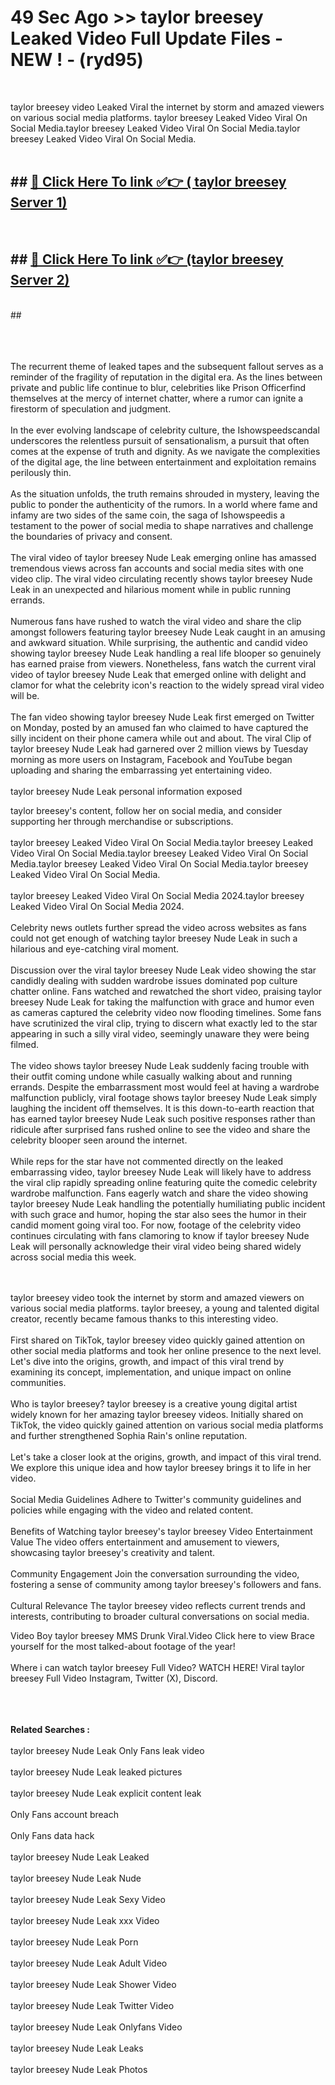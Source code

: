 # 49 Sec Ago >> taylor breesey Leaked Video Full Update Files - NEW ! - (ryd95) <br>
<br>

taylor breesey video Leaked Viral the internet by storm and amazed viewers on various social media platforms. taylor breesey Leaked Video Viral On Social Media.taylor breesey Leaked Video Viral On Social Media.taylor breesey Leaked Video Viral On Social Media.<br>
 <br>

## ##  <a href="https://clipsfans.site?title=taylor_breesey&ref=gitt">🔴 Click Here To link ✅👉 ( taylor breesey Server 1)</a><br>
  <br>

##  ##  <a href="https://clipsfans.site?title=taylor_breesey&ref=gitt">🔴 Click Here To link ✅👉 (taylor breesey  Server 2)</a><br>
  <br>
  ##


  <br>

  <br>

<br><br>
The recurrent theme of leaked tapes and the subsequent fallout serves as a reminder of the fragility of reputation in the digital era. As the lines between private and public life continue to blur, celebrities like Prison Officerfind themselves at the mercy of internet chatter, where a rumor can ignite a firestorm of speculation and judgment.
<br><br>
In the ever evolving landscape of celebrity culture, the Ishowspeedscandal underscores the relentless pursuit of sensationalism, a pursuit that often comes at the expense of truth and dignity. As we navigate the complexities of the digital age, the line between entertainment and exploitation remains perilously thin.
<br><br>
As the situation unfolds, the truth remains shrouded in mystery, leaving the public to ponder the authenticity of the rumors. In a world where fame and infamy are two sides of the same coin, the saga of Ishowspeedis a testament to the power of social media to shape narratives and challenge the boundaries of privacy and consent.
<br><br>
The viral video of taylor breesey Nude Leak emerging online has amassed tremendous views across fan accounts and social media sites with one video clip. The viral video circulating recently shows taylor breesey Nude Leak in an unexpected and hilarious moment while in public running errands.
<br><br>
Numerous fans have rushed to watch the viral video and share the clip amongst followers featuring taylor breesey Nude Leak caught in an amusing and awkward situation. While surprising, the authentic and candid video showing taylor breesey Nude Leak handling a real life blooper so genuinely has earned praise from viewers. Nonetheless, fans watch the current viral video of taylor breesey Nude Leak that emerged online with delight and clamor for what the celebrity icon's reaction to the widely spread viral video will be.
<br><br>
The fan video showing taylor breesey Nude Leak first emerged on Twitter on Monday, posted by an amused fan who claimed to have captured the silly incident on their phone camera while out and about. The viral Clip of taylor breesey Nude Leak had garnered over 2 million views by Tuesday morning as more users on Instagram, Facebook and YouTube began uploading and sharing the embarrassing yet entertaining video.
<br><br>
taylor breesey Nude Leak personal information exposed


taylor breesey's content, follow her on social media, and consider supporting her through merchandise or subscriptions.
<br><br>
taylor breesey Leaked Video Viral On Social Media.taylor breesey Leaked Video Viral On Social Media.taylor breesey Leaked Video Viral On Social Media.taylor breesey Leaked Video Viral On Social Media.taylor breesey Leaked Video Viral On Social Media.
<br><br>
taylor breesey Leaked Video Viral On Social Media 2024.taylor breesey Leaked Video Viral On Social Media 2024.
<br><br>
Celebrity news outlets further spread the video across websites as fans could not get enough of watching taylor breesey Nude Leak in such a hilarious and eye-catching viral moment.
<br><br>
Discussion over the viral taylor breesey Nude Leak video showing the star candidly dealing with sudden wardrobe issues dominated pop culture chatter online. Fans watched and rewatched the short video, praising taylor breesey Nude Leak for taking the malfunction with grace and humor even as cameras captured the celebrity video now flooding timelines. Some fans have scrutinized the viral clip, trying to discern what exactly led to the star appearing in such a silly viral video, seemingly unaware they were being filmed.
<br><br>
The video shows taylor breesey Nude Leak suddenly facing trouble with their outfit coming undone while casually walking about and running errands. Despite the embarrassment most would feel at having a wardrobe malfunction publicly, viral footage shows taylor breesey Nude Leak simply laughing the incident off themselves. It is this down-to-earth reaction that has earned taylor breesey Nude Leak such positive responses rather than ridicule after surprised fans rushed online to see the video and share the celebrity blooper seen around the internet.
<br><br>
While reps for the star have not commented directly on the leaked embarrassing video, taylor breesey Nude Leak will likely have to address the viral clip rapidly spreading online featuring quite the comedic celebrity wardrobe malfunction. Fans eagerly watch and share the video showing taylor breesey Nude Leak handling the potentially humiliating public incident with such grace and humor, hoping the star also sees the humor in their candid moment going viral too. For now, footage of the celebrity video continues circulating with fans clamoring to know if taylor breesey Nude Leak will personally acknowledge their viral video being shared widely across social media this week.


<br><br>
taylor breesey video took the internet by storm and amazed viewers on various social media platforms. taylor breesey, a young and talented digital creator, recently became famous thanks to this interesting video.
<br><br>
First shared on TikTok, taylor breesey video quickly gained attention on other social media platforms and took her online presence to the next level. Let's dive into the origins, growth, and impact of this viral trend by examining its concept, implementation, and unique impact on online communities.
<br><br>
Who is taylor breesey? taylor breesey is a creative young digital artist widely known for her amazing taylor breesey videos. Initially shared on TikTok, the video quickly gained attention on various social media platforms and further strengthened Sophia Rain's online reputation.
<br><br>
Let's take a closer look at the origins, growth, and impact of this viral trend. We explore this unique idea and how taylor breesey brings it to life in her video.
<br><br>
Social Media Guidelines Adhere to Twitter's community guidelines and policies while engaging with the video and related content.
<br><br>
Benefits of Watching taylor breesey's taylor breesey Video Entertainment Value The video offers entertainment and amusement to viewers, showcasing taylor breesey's creativity and talent.
<br><br>
Community Engagement Join the conversation surrounding the video, fostering a sense of community among taylor breesey's followers and fans.
<br><br>
Cultural Relevance The taylor breesey video reflects current trends and interests, contributing to broader cultural conversations on social media.

Video Boy taylor breesey MMS Drunk Viral.Video Click here to view Brace yourself for the most talked-about footage of the year!
<br><br>
Where i can watch taylor breesey Full Video? WATCH HERE! Viral taylor breesey Full Video Instagram, Twitter (X), Discord.
<br><br>

<br><br>
<strong>Related Searches :</strong>
<br><br>
taylor breesey Nude Leak Only Fans leak video
<br><br>
taylor breesey Nude Leak leaked pictures
<br><br>
taylor breesey Nude Leak explicit content leak
<br><br>
Only Fans account breach
<br><br>
Only Fans data hack
<br><br>
taylor breesey Nude Leak Leaked
<br><br>
taylor breesey Nude Leak Nude
<br><br>
taylor breesey Nude Leak Sexy Video
<br><br>
taylor breesey Nude Leak xxx Video
<br><br>
taylor breesey Nude Leak Porn
<br><br>
taylor breesey Nude Leak Adult Video
<br><br>
taylor breesey Nude Leak Shower Video
<br><br>
taylor breesey Nude Leak Twitter Video
<br><br>
taylor breesey Nude Leak Onlyfans Video
<br><br>
taylor breesey Nude Leak Leaks
<br><br>
taylor breesey Nude Leak Photos